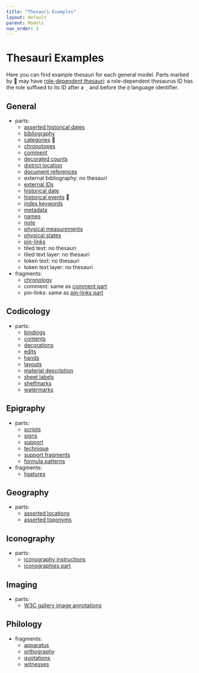 ```yaml
---
title: "Thesauri Examples"
layout: default
parent: Models
nav_order: 3
---
```


# Thesauri Examples

Here you can find example thesauri for each general model. Parts marked by 🔖 may have [role-dependent thesauri](../thesauri#role-dependent-thesauri): a role-dependent thesaurus ID has the role suffixed to its ID after a `_` and before the `@` language identifier.

## General

- parts:
  - [asserted historical dates]()
  - [bibliography](thesauri/bibliography)
  - [categories](thesauri/categories) 🔖
  - [chronotopes](thesauri/chronotopes)
  - [comment](thesauri/comment)
  - [decorated counts](thesauri/decorated-counts)
  - [district location](thesauri/district-location)
  - [document references](thesauri/doc-references)
  - external bibliography: no thesauri
  - [external IDs](thesauri/external-ids)
  - [historical date](thesauri/historical-date)
  - [historical events](thesauri/historical-events) 🔖
  - [index keywords](thesauri/index-keywords)
  - [metadata](thesauri/metadata)
  - [names](thesauri/names)
  - [note](thesauri/note)
  - [physical measurements](thesauri/physical-measurements)
  - [physical states](thesauri/physical-states)
  - [pin-links](thesauri/pin-links)
  - tiled text: no thesauri
  - tiled text layer: no thesauri
  - token text: no thesauri
  - token text layer: no thesauri
- fragments:
  - [chronology](thesauri/fr.chronology)
  - comment: same as [comment part](thesauri/comment)
  - pin-links: same as [pin-links part](thesauri/pin-links)

## Codicology

- parts:
  - [bindings](thesauri/cod.bindings)
  - [contents](thesauri/cod.contents)
  - [decorations](thesauri/cod.decorations)
  - [edits](thesauri/cod.edits)
  - [hands](thesauri/cod.hands)
  - [layouts](thesauri/cod.layouts)
  - [material description](thesauri/cod.material)
  - [sheet labels](thesauri/cod.sheet-labels)
  - [shelfmarks](thesauri/cod.shelfmarks)
  - [watermarks](thesauri/cod.watermarks)

## Epigraphy

- parts:
  - [scripts](https://github.com/vedph/cadmus-epigraphy/blob/master/docs/epi-scripts.md)
  - [signs](https://github.com/vedph/cadmus-epigraphy/blob/master/docs/epi-signs.md)
  - [support](https://github.com/vedph/cadmus-epigraphy/blob/master/docs/epi-support.md)
  - [technique](https://github.com/vedph/cadmus-epigraphy/blob/master/docs/epi-technique.md)
  - [support fragments](https://github.com/vedph/cadmus-epigraphy/blob/master/docs/epi-support-frr.md)
  - [formula patterns](https://github.com/vedph/cadmus-epigraphy/blob/master/docs/epi-formula-patterns.md)
- fragments:
  - [ligatures](https://github.com/vedph/cadmus-epigraphy/blob/master/docs/fr.epi-ligatures.md)

## Geography

- parts:
  - [asserted locations](https://github.com/vedph/cadmus-geo/blob/master/docs/asserted-locations.md)
  - [asserted toponyms](https://github.com/vedph/cadmus-geo/blob/master/docs/asserted-toponyms.md)

## Iconography

- parts:
  - [iconography instructions](https://github.com/vedph/cadmus-iconography/blob/master/docs/ico-instructions.md)
  - [iconographies part](https://github.com/vedph/cadmus-iconography/blob/master/docs/ico-iconographies.md)

## Imaging

- parts:
  - [W3C gallery image annotations](https://github.com/vedph/cadmus-img/blob/master/docs/w3c-gallery-image-annotations.md)

## Philology

- fragments:
  - [apparatus](https://github.com/vedph/cadmus-philology/blob/master/docs/fr.apparatus.md)
  - [orthography](https://github.com/vedph/cadmus-philology/blob/master/docs/fr.orthography.md)
  - [quotations](https://github.com/vedph/cadmus-philology/blob/master/docs/fr.quotations.md)
  - [witnesses](https://github.com/vedph/cadmus-philology/blob/master/docs/fr.witnesses.md)
